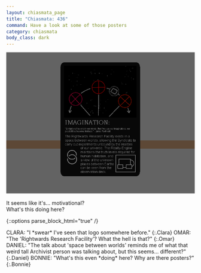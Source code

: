 ```yaml
---
layout: chiasmata_page
title: "Chiasmata: 436"
command: Have a look at some of those posters
category: chiasmata
body_class: dark
---
```


![436](/chiasmata/images/narrative/433.png)

It seems like it's... motivational?<br>
What's this doing here?

{::options parse_block_html="true" /}
<div class="dialogue">
CLARA: "I *swear* I've seen that logo somewhere before." 
{:.Clara}
OMAR: "The 'Rightwards Research Facility'? What the hell is that?" 
{:.Omar}
DANIEL: "The talk about 'space between worlds' reminds me of what that weird tall Archivist person was talking about, but this seems... different?" 
{:.Daniel}
BONNIE: "What's this even *doing* here? Why are there posters?" 
{:.Bonnie}
</div>